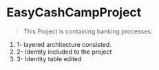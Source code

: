 # EasyCashCampProject

> This Project is containing banking processes.

<ol>
  <li>1- layered architecture consisted.</li>
  <li>2- Identity included to the project</li>
  <li>3- Identity table edited</li>
